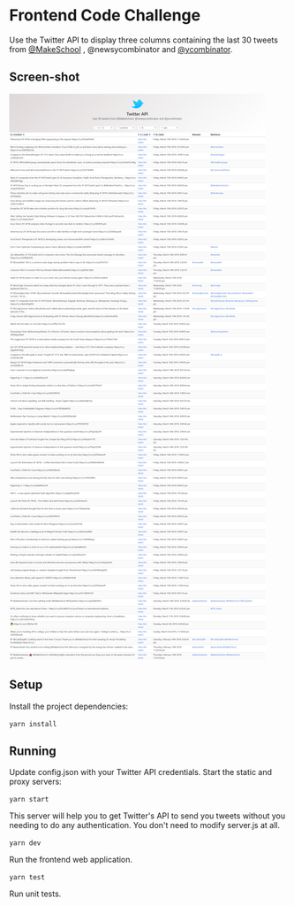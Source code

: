 #  Frontend Code Challenge

Use the Twitter API to display three columns containing the last 30 tweets from [@MakeSchool](https://github.com/MakeSchool) , @newsycombinator and [@ycombinator](https://github.com/ycombinator).

## Screen-shot

<img src="images/Screenshot.png" />

## Setup

Install the project dependencies:

`yarn install`

## Running

Update config.json with your Twitter API credentials.
Start the static and proxy servers:

`yarn start`

This server will help you to get Twitter's API to send you tweets without you needing to do any authentication.  You don't need to modify server.js at all. 

`yarn dev`

Run the frontend web application. 

`yarn test`

Run unit tests. 
